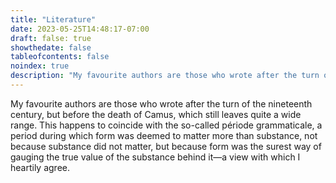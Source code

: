 ```yaml
---
title: "Literature"
date: 2023-05-25T14:48:17-07:00
draft: false: true
showthedate: false
tableofcontents: false
noindex: true
description: "My favourite authors are those who wrote after the turn of the nineteenth century, but before the death of Camus, which still leaves quite a wide range. This happens to coincide with the so-called période grammaticale, a period during which form was deemed to matter more than substance, not because substance did not matter, but because form was the surest way of gauging the true value of the substance behind it—a view with which I heartily agree."
---
```


My favourite authors are those who wrote after the turn of the nineteenth century, but before the death of Camus, which still leaves quite a wide range. This happens to coincide with the so-called période grammaticale, a period during which form was deemed to matter more than substance, not because substance did not matter, but because form was the surest way of gauging the true value of the substance behind it—a view with which I heartily agree.
